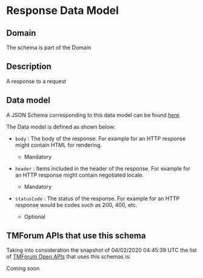 # Response Data Model

## Domain

The  schema is part of the  Domain

## Description

A response to a request

## Data model

A JSON Schema corresponding to this data model can be found
[here](https://github.com/tmforum-rand/schemas/blob/candidates/Common/Response.schema.json).

The Data model is defined as shown below:
- `body` : The body of the response. For example for an HTTP response might contain HTML for rendering.

  - Mandatory

- `header` : Items included in the header of the response. For example for an HTTP response might contain negotiated locale.

  - Mandatory

- `statusCode` : The status of the response. For example for an HTTP response would be codes such as 200, 400, etc.

  - Optional





## TMForum APIs that use this schema

Taking into consideration the snapshot of 04/02/2020 04:45:39 UTC the list of [TMForum Open APIs](https://www.tmforum.org/open-apis/) that uses this schemas is:

Coming soon